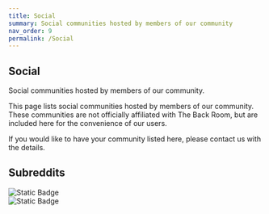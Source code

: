 ```yaml
---
title: Social
summary: Social communities hosted by members of our community
nav_order: 9
permalink: /Social
---
```



## Social

Social communities hosted by members of our community.

This page lists social communities hosted by members of our community. These communities are not officially affiliated with The Back Room, but are included here for the convenience of our users.

If you would like to have your community listed here, please contact us with the details.

## Subreddits

![Static Badge](https://img.shields.io/badge/r%2FNSFW_Hentai_AI-darkorange?style=for-the-badge&logo=reddit&logoColor=white&logoSize=auto&label=reddit&labelColor=black&color=red&link=https%3A%2F%2Fwww.reddit.com%2Fr%2FNSFW_Hentai_AI%2F)  
![Static Badge](https://img.shields.io/badge/r%2FRanma%20Hentai-red?style=for-the-badge&logo=reddit&logoColor=white&logoSize=auto&label=reddit&labelColor=black&color=red&link=https%3A%2F%2Fwww.reddit.com%2Fr%2FRanma_Hentai%2F)
